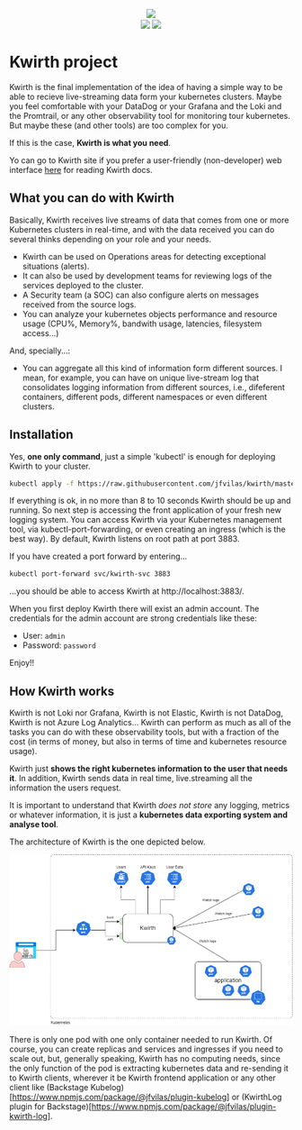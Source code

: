 <p align="center">
    <img height=auto src="https://jfvilas.github.io/kwirth/_media/kwirth-logo-20.png" /><br/>
    <a href='https://jfvilas.github.io/kwirth'><img src='https://img.shields.io/badge/contributions-welcome-orange.svg'/></a>
    <a href='https://jfvilas.github.io/kwirth'><img src='https://img.shields.io/badge/project-homepage-8EA8D8.svg'/></a>
</p>

# Kwirth project
Kwirth is the final implementation of the idea of having a simple way to be able to recieve live-streaming data form your kubernetes clusters. Maybe you feel comfortable with your DataDog or your Grafana and the Loki and the Promtrail, or any other observability tool for monitoring tour kubernetes. But maybe these (and other tools) are too complex for you.

If this is the case, **Kwirth is what you need**.

Yo can go to Kwirth site if you prefer a user-friendly (non-developer) web interface [here](https://jfvilas.github.io/kwirth) for reading Kwirth docs.

## What you can do with Kwirth
Basically, Kwirth receives live streams of data that comes from one or more Kubernetes clusters in real-time, and with the data received you can do several thinks depending on your role and your needs.

  - Kwirth can be used on Operations areas for detecting exceptional situations (alerts).
  - It can also be used by development teams for reviewing logs of the services deployed to the cluster.
  - A Security team (a SOC) can also configure alerts on messages received from the source logs.
  - You can analyze your kubernetes objects performance and resource usage (CPU%, Memory%, bandwith usage, latencies, filesystem access...)

And, specially...:

  - You can aggregate all this kind of information form different sources. I mean, for example, you can have on unique live-stream log that consolidates logging information from different sources, i.e., difeferent containers, different pods, different namespaces or even different clusters.

## Installation
Yes, **one only command**, just a simple 'kubectl' is enough for deploying Kwirth to your cluster.

```bash
kubectl apply -f https://raw.githubusercontent.com/jfvilas/kwirth/master/test/kwirth.yaml
```

If everything is ok, in no more than 8 to 10 seconds Kwirth should be up and running. So next step is accessing the front application of your fresh new logging system. You can access Kwirth via your Kubernetes management tool, via kubectl-port-forwarding, or even creating an ingress (which is the best way). By default, Kwirth listens on root path at port 3883.

If you have created a port forward by entering...

```bash
kubectl port-forward svc/kwirth-svc 3883
```

...you should be able to access Kwirth at http://localhost:3883/.

When you first deploy Kwirth there will exist an admin account. The credentials for the admin account are strong credentials like these:

  - User: `admin`
  - Password: `password`

Enjoy!!

## How Kwirth works
Kwirth is not Loki nor Grafana, Kwirth is not Elastic, Kwirth is not DataDog, Kwirth is not Azure Log Analytics... Kwirth can perform as much as all of the tasks you can do with these observability tools, but with a fraction of the cost (in terms of money, but also in terms of time and kubernetes resource usage).

Kwirth just **shows the right kubernetes information to the user that needs it**. In addition, Kwirth sends data in real time, live.streaming all the information the users request.

It is important to understand that Kwirth *does not store* any logging, metrics or whatever information, it is just a **kubernetes data exporting system and analyse tool**.

The architecture of Kwirth is the one depicted below.

![kwirth architecture](https://raw.githubusercontent.com/jfvilas/kwirth/master/docs/_media/kwirth-kwirth-arch.png)

There is only one pod with one only container needed to run Kwirth. Of course, you can create replicas and services and ingresses if you need to scale out, but, generally speaking, Kwirth has no computing needs, since the only function of the pod is extracting kubernetes data and re-sending it to Kwirth clients, wherever it be Kwirth frontend application or any other client like (Backstage Kubelog)[https://www.npmjs.com/package/@jfvilas/plugin-kubelog] or (KwirthLog plugin for Backstage)[https://www.npmjs.com/package/@jfvilas/plugin-kwirth-log].
